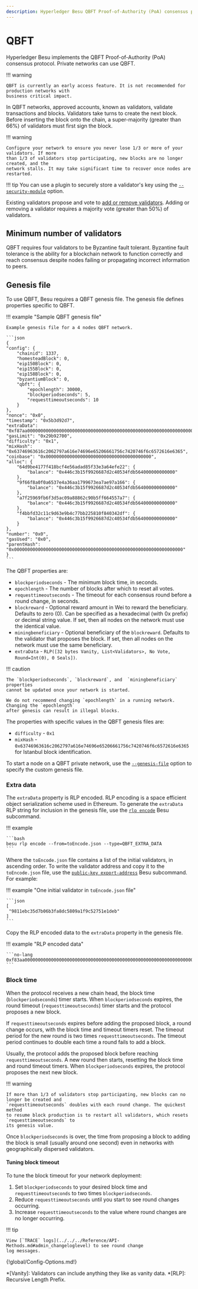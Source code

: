 ```yaml
---
description: Hyperledger Besu QBFT Proof-of-Authority (PoA) consensus protocol implementation
---
```


# QBFT

Hyperledger Besu implements the QBFT Proof-of-Authority (PoA) consensus protocol. Private networks
can use QBFT.

!!! warning

    QBFT is currently an early access feature. It is not recommended for production networks with
    business critical impact.

In QBFT networks, approved accounts, known as validators, validate transactions and blocks.
Validators take turns to create the next block. Before inserting the block onto the chain, a
super-majority (greater than 66%) of validators must first sign the block.

!!! warning

    Configure your network to ensure you never lose 1/3 or more of your validators. If more
    than 1/3 of validators stop participating, new blocks are no longer created, and the
    network stalls. It may take significant time to recover once nodes are restarted.

!!! tip
    You can use a plugin to securely store a validator's key using the
    [`--security-module`](../../../Reference/CLI/CLI-Syntax.md#security-module) option.

Existing validators propose and vote to
[add or remove validators](Add-Validators.md#qbft). Adding or removing a validator
requires a majority vote (greater than 50%) of validators.

## Minimum number of validators

QBFT requires four validators to be Byzantine fault tolerant. Byzantine fault tolerance is the
ability for a blockchain network to function correctly and reach consensus despite nodes failing or
propagating incorrect information to peers.

## Genesis file

To use QBFT, Besu requires a QBFT genesis file. The genesis file defines properties
specific to QBFT.

!!! example "Sample QBFT genesis file"

    Example genesis file for a 4 nodes QBFT network.

    ```json
    {
    "config": {
        "chainid": 1337,
        "homesteadBlock": 0,
        "eip150Block": 0,
        "eip155Block": 0,
        "eip158Block": 0,
        "byzantiumBlock": 0,
        "qbft": {
            "epochlength": 30000,
            "blockperiodseconds": 5,
            "requesttimeoutseconds": 10
        }
    },
    "nonce": "0x0",
    "timestamp": "0x5b3d92d7",
    "extraData": "0xf87aa00000000000000000000000000000000000000000000000000000000000000000f8549464a702e6263b7297a96638cac6ae65e6541f4169943923390ad55e90c237593b3b0e401f3b08a0318594aefdb9a738c9f433e5b6b212a6d62f6370c2f69294c7eeb9a4e00ce683cf93039b212648e01c6c6b78c080c0",
    "gasLimit": "0x29b92700",
    "difficulty": "0x1",
    "mixHash": "0x63746963616c2062797a616e74696e65206661756c7420746f6c6572616e6365",
    "coinbase": "0x0000000000000000000000000000000000000000",
    "alloc": {
        "64d9be4177f418bcf4e56adad85f33e3a64efe22": {
            "balance": "0x446c3b15f9926687d2c40534fdb564000000000000"
        },
        "9f66f8a0f0a6537e4a36aa1799673ea7ae97a166": {
            "balance": "0x446c3b15f9926687d2c40534fdb564000000000000"
        },
        "a7f25969fb6f3d5ac09a88862c90b5ff664557a7": {
            "balance": "0x446c3b15f9926687d2c40534fdb564000000000000"
        },
        "f4bbfd32c11c9d63e9b4c77bb225810f840342df": {
            "balance": "0x446c3b15f9926687d2c40534fdb564000000000000"
        }
    },
    "number": "0x0",
    "gasUsed": "0x0",
    "parentHash": "0x0000000000000000000000000000000000000000000000000000000000000000"
    }
    ```

The QBFT properties are:

* `blockperiodseconds` - The minimum block time, in seconds.
* `epochlength` - The number of blocks after which to reset all votes.
* `requesttimeoutseconds` - The timeout for each consensus round before a round change, in seconds.
* `blockreward` - Optional reward amount in Wei to reward the beneficiary. Defaults to zero (0).
    Can be specified as a hexadecimal (with 0x prefix) or decimal string value. If set, then all
    nodes on the network must use the identical value.
* `miningbeneficiary` - Optional beneficiary of the `blockreward`. Defaults to the validator
    that proposes the block. If set, then all nodes on the network must use the same beneficiary.
* `extraData` - `RLP([32 bytes Vanity, List<Validators>, No Vote, Round=Int(0), 0 Seals])`.

!!! caution

    The `blockperiodseconds`, `blockreward`, and  `miningbeneficiary` properties
    cannot be updated once your network is started.

    We do not recommend changing `epochlength` in a running network. Changing the `epochlength`
    after genesis can result in illegal blocks.

The properties with specific values in the QBFT genesis files are:

* `difficulty` - `0x1`
* `mixHash` - `0x63746963616c2062797a616e74696e65206661756c7420746f6c6572616e6365` for Istanbul
  block identification.

To start a node on a QBFT private network, use the
[`--genesis-file`](../../../Reference/CLI/CLI-Syntax.md#genesis-file) option to specify the custom
genesis file.

### Extra data

The `extraData` property is RLP encoded. RLP encoding is a space efficient object serialization
scheme used in Ethereum. To generate the `extraData` RLP string for inclusion in the genesis file,
use the [`rlp encode`](../../../Reference/CLI/CLI-Subcommands.md#rlp) Besu subcommand.

!!! example

    ```bash
    besu rlp encode --from=toEncode.json --type=QBFT_EXTRA_DATA
    ```

Where the `toEncode.json` file contains a list of the initial validators, in ascending order. To
write the validator address and copy it to the `toEncode.json` file, use the
[`public-key export-address`](../../../Reference/CLI/CLI-Subcommands.md#export-address) Besu
subcommand. For example:

!!! example "One initial validator in `toEncode.json` file"

    ```json
    [
     "9811ebc35d7b06b3fa8dc5809a1f9c52751e1deb"
    ]
    ```

Copy the RLP encoded data to the `extraData` property in the genesis file.

!!! example "RLP encoded data"

    ```no-lang
    0xf83aa00000000000000000000000000000000000000000000000000000000000000000d5949811ebc35d7b06b3fa8dc5809a1f9c52751e1debc080c0
    ```

### Block time

When the protocol receives a new chain head, the block time (`blockperiodseconds`) timer starts.
When `blockperiodseconds` expires, the round timeout (`requesttimeoutseconds`) timer starts and
the protocol proposes a new block.

If `requesttimeoutseconds` expires before adding the proposed block, a round change occurs, with
the block time and timeout timers reset. The timeout period for the new round is two times
`requesttimeoutseconds`. The timeout period continues to double each time a round fails to add a
block.

Usually, the protocol adds the proposed block before reaching `requesttimeoutseconds`. A new round
then starts, resetting the block time and round timeout timers. When `blockperiodseconds`
expires, the protocol proposes the next new block.

!!! warning

    If more than 1/3 of validators stop participating, new blocks can no longer be created and 
    `requesttimeoutseconds` doubles with each round change. The quickest method
    to resume block production is to restart all validators, which resets `requesttimeoutseconds` to
    its genesis value.

Once `blockperiodseconds` is over, the time from proposing a block to adding the block is
small (usually around one second) even in networks with geographically dispersed validators.

#### Tuning block timeout

To tune the block timeout for your network deployment:

1. Set `blockperiodseconds` to your desired block time and `requesttimeoutseconds` to two times
   `blockperiodseconds`.
1. Reduce `requesttimeoutseconds` until you start to see round changes occurring.
1. Increase `requesttimeoutseconds` to the value where round changes are no longer occurring.

!!! tip

    View [`TRACE` logs](../../../Reference/API-Methods.md#admin_changeloglevel) to see round change
    log messages.
{!global/Config-Options.md!}

<!-- Acronyms and Definitions -->

*[Vanity]: Validators can include anything they like as vanity data.
*[RLP]: Recursive Length Prefix.

[GoQuorum]: https://docs.goquorum.consensys.net/en/stable/
